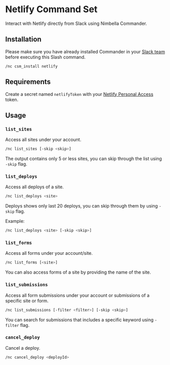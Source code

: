 # Netlify Command Set

Interact with Netlify directly from Slack using Nimbella Commander.

## Installation

Please make sure you have already installed Commander in your [Slack team](https://slack.com/apps/AS833QXL0-nimbella-commander) before executing this Slash command.

```
/nc csm_install netlify
```

## Requirements

Create a secret named `netlifyToken` with your [Netlify Personal Access](https://app.netlify.com/user/applications/personal) token.

## Usage

### `list_sites`

Access all sites under your account.

```sh
/nc list_sites [-skip <skip>]
```

The output contains only 5 or less sites, you can skip through the list using `-skip` flag.

### `list_deploys`

Access all deploys of a site.

```sh
/nc list_deploys <site>
```

Deploys shows only last 20 deploys, you can skip through them by using `-skip` flag.

Example:

```sh
/nc list_deploys <site> [-skip <skip>]
```

### `list_forms`

Access all forms under your account/site.

```sh
/nc list_forms [<site>]
```

You can also access forms of a site by providing the name of the site.

### `list_submissions`

Access all form submissions under your account or submissions of a specific site or form.

```sh
/nc list_submissions [-filter <filter>] [-skip <skip>]
```

You can search for submissions that includes a specific keyword using `-filter` flag.

### `cancel_deploy`

Cancel a deploy.

```sh
/nc cancel_deploy <deployId>
```
